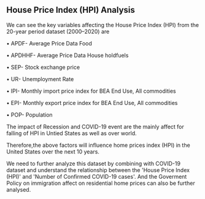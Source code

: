 House Price Index (HPI) Analysis
-------------------------------------------------------------------------------------------------------------------------------------------------

We can see the key variables affecting the House Price Index (HPI) from the 20-year period dataset (2000–2020) are

• APDF- Average Price Data Food

• APDHHF- Average Price Data House holdfuels

• SEP- Stock exchange price

• UR- Unemployment Rate

• IPI- Monthly import price index for BEA End Use, All commodities

• EPI- Monthly export price index for BEA End Use, All commodities

• POP- Population

The impact of Recession and COVID-19 event are the mainly affect for falling of HPI in Untied States as well as over world.

Therefore,the above factors will influence home prices index (HPI) in the United States over the next 10 years.

We need to further analyze this dataset by combining with COVID-19 dataset and understand the relationship between the 'House Price Index (HPI)' and 'Number of Confirmed COVID-19 cases'. And the Goverment Policy on immigration affect on residential home prices can also be further analysed.
